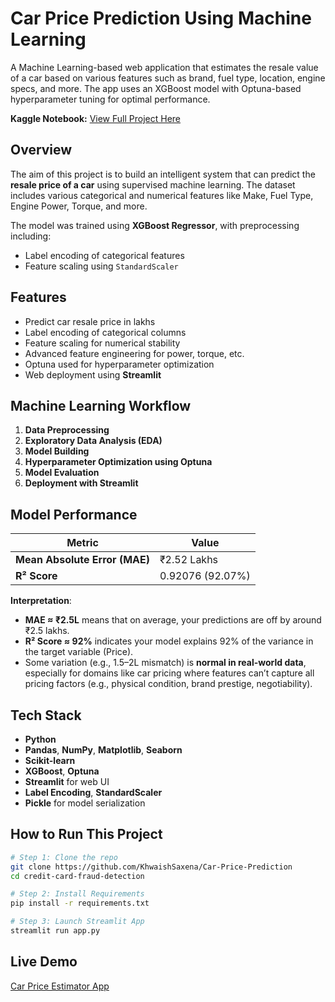 # Car Price Prediction Using Machine Learning

A Machine Learning-based web application that estimates the resale value of a car based on various features such as brand, fuel type, location, engine specs, and more. The app uses an XGBoost model with Optuna-based hyperparameter tuning for optimal performance.

**Kaggle Notebook:** [View Full Project Here](https://www.kaggle.com/code/khwaishsaxena/car-price-prediction)


## Overview

The aim of this project is to build an intelligent system that can predict the **resale price of a car** using supervised machine learning. The dataset includes various categorical and numerical features like Make, Fuel Type, Engine Power, Torque, and more.

The model was trained using **XGBoost Regressor**, with preprocessing including:
- Label encoding of categorical features
- Feature scaling using `StandardScaler`


## Features

- Predict car resale price in lakhs 
- Label encoding of categorical columns
- Feature scaling for numerical stability
- Advanced feature engineering for power, torque, etc.
- Optuna used for hyperparameter optimization
- Web deployment using **Streamlit**

##  Machine Learning Workflow

1. **Data Preprocessing**
2. **Exploratory Data Analysis (EDA)**
3. **Model Building**
4. **Hyperparameter Optimization using Optuna**
5. **Model Evaluation**
6. **Deployment with Streamlit**


## Model Performance 

| Metric                        | Value               |
|------------------------------|---------------------|
| **Mean Absolute Error (MAE)**| ₹2.52 Lakhs         |
| **R² Score**                 | 0.92076 (92.07%)    |

 **Interpretation**:
- **MAE ≈ ₹2.5L** means that on average, your predictions are off by around ₹2.5 lakhs.
- **R² Score ≈ 92%** indicates your model explains 92% of the variance in the target variable (Price).
- Some variation (e.g., 1.5–2L mismatch) is **normal in real-world data**, especially for domains like car pricing where features can’t capture all pricing factors (e.g., physical condition, brand prestige, negotiability).


## Tech Stack

- **Python**
- **Pandas**, **NumPy**, **Matplotlib**, **Seaborn**
- **Scikit-learn**
- **XGBoost**, **Optuna**
- **Streamlit** for web UI
- **Label Encoding**, **StandardScaler**
- **Pickle** for model serialization


##  How to Run This Project

```bash
# Step 1: Clone the repo
git clone https://github.com/KhwaishSaxena/Car-Price-Prediction
cd credit-card-fraud-detection

# Step 2: Install Requirements
pip install -r requirements.txt

# Step 3: Launch Streamlit App
streamlit run app.py
```
## Live Demo

[Car Price Estimator App](https://car-price-prediction-using-ml.streamlit.app/)
